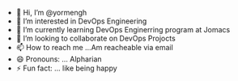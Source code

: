 - 👋 Hi, I’m @yormengh
- 👀 I’m interested in DevOps Engineering
- 🌱 I’m currently learning DevOps Enginerring program at Jomacs
- 💞️ I’m looking to collaborate on DevOps Projocts
- 📫 How to reach me ...Am reacheable via email
- 😄 Pronouns: ... Alpharian
- ⚡ Fun fact: ... like being happy

<!---
yormengh/yormengh is a ✨ special ✨ repository because its `README.md` (this file) appears on your GitHub profile.
You can click the Preview link to take a look at your changes.
--->
